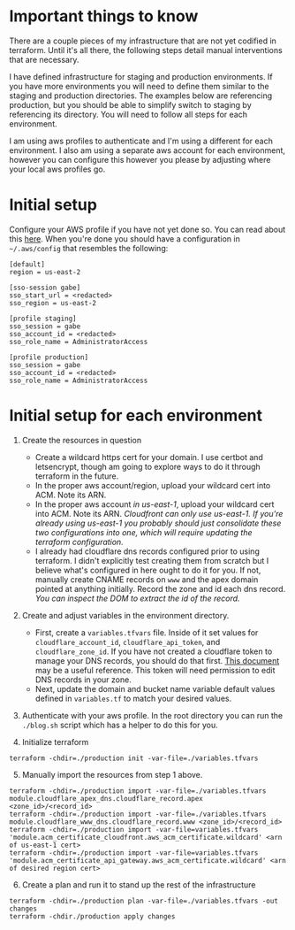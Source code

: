 # Important things to know

There are a couple pieces of my infrastructure that are not yet codified in terraform. Until it's all there, the following steps detail manual interventions that are necessary.

I have defined infrastructure for staging and production environments. If you have more environments you will need to define them similar to the staging and production directories. The examples below are referencing production, but you should be able to simplify switch to staging by referencing its directory. You will need to follow all steps for each environment.

I am using aws profiles to authenticate and I'm using a different for each environment. I also am using a separate aws account for each environment, however you can configure this however you please by adjusting where your local aws profiles go.

# Initial setup

Configure your AWS profile if you have not yet done so. You can read about this [here](https://docs.aws.amazon.com/cli/latest/userguide/sso-configure-profile-token.html). When you're done you should have a configuration in `~/.aws/config` that resembles the following:
```
[default]
region = us-east-2

[sso-session gabe]
sso_start_url = <redacted>
sso_region = us-east-2

[profile staging]
sso_session = gabe
sso_account_id = <redacted>
sso_role_name = AdministratorAccess

[profile production]
sso_session = gabe
sso_account_id = <redacted>
sso_role_name = AdministratorAccess
```

# Initial setup for each environment

1. Create the resources in question
    - Create a wildcard https cert for your domain. I use certbot and letsencrypt, though am going to explore ways to do it through terraform in the future.
    - In the proper aws account/region, upload your wildcard cert into ACM. Note its ARN.
    - In the proper aws account _in us-east-1_, upload your wildcard cert into ACM. Note its ARN. _Cloudfront can only use us-east-1. If you're already using us-east-1 you probably should just consolidate these two configurations into one, which will require updating the terraform configuration._
    - I already had cloudflare dns records configured prior to using terraform. I didn't explicitly test creating them from scratch but I believe what's configured in here ought to do it for you. If not, manually create CNAME records on `www` and the apex domain pointed at anything initially. Record the zone and id each dns record. _You can inspect the DOM to extract the id of the record._

2. Create and adjust variables in the environment directory.
    - First, create a `variables.tfvars` file. Inside of it set values for `cloudflare_account_id`, `cloudflare_api_token`, and `cloudflare_zone_id`. If you have not created a cloudflare token to manage your DNS records, you should do that first. [This document](https://developers.cloudflare.com/fundamentals/api/get-started/create-token/) may be a useful reference. This token will need permission to edit DNS records in your zone.
    - Next, update the domain and bucket name variable default values defined in `variables.tf` to match your desired values.

3. Authenticate with your aws profile. In the root directory you can run the `./blog.sh` script which has a helper to do this for you.

4. Initialize terraform
```
terraform -chdir=./production init -var-file=./variables.tfvars
```

5. Manually import the resources from step 1 above.
```
terraform -chdir=./production import -var-file=./variables.tfvars module.cloudflare_apex_dns.cloudflare_record.apex <zone_id>/<record_id>
terraform -chdir=./production import -var-file=./variables.tfvars module.cloudflare_www_dns.cloudflare_record.www <zone_id>/<record_id>
terraform -chdir=./production import -var-file=variables.tfvars 'module.acm_certificate_cloudfront.aws_acm_certificate.wildcard' <arn of us-east-1 cert>
terraform -chdir=./production import -var-file=variables.tfvars 'module.acm_certificate_api_gateway.aws_acm_certificate.wildcard' <arn of desired region cert>
```

6. Create a plan and run it to stand up the rest of the infrastructure
```
terraform -chdir=./production plan -var-file=./variables.tfvars -out changes
terraform -chdir./production apply changes
```